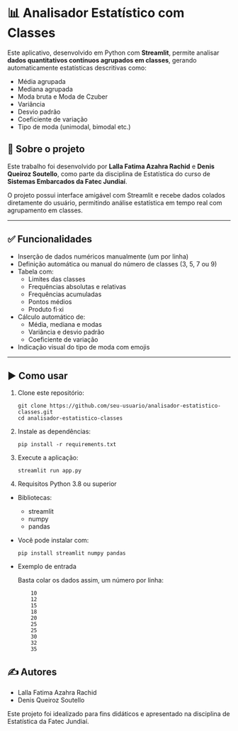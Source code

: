 # 📊 Analisador Estatístico com Classes

Este aplicativo, desenvolvido em Python com **Streamlit**, permite analisar **dados quantitativos contínuos agrupados em classes**, gerando automaticamente estatísticas descritivas como:

- Média agrupada  
- Mediana agrupada  
- Moda bruta e Moda de Czuber  
- Variância  
- Desvio padrão  
- Coeficiente de variação  
- Tipo de moda (unimodal, bimodal etc.)

## 🧠 Sobre o projeto

Este trabalho foi desenvolvido por **Lalla Fatima Azahra Rachid** e **Denis Queiroz Soutello**, como parte da disciplina de Estatística do curso de **Sistemas Embarcados da Fatec Jundiaí**.

O projeto possui interface amigável com Streamlit e recebe dados colados diretamente do usuário, permitindo análise estatística em tempo real com agrupamento em classes.

---

## ✅ Funcionalidades

- Inserção de dados numéricos manualmente (um por linha)
- Definição automática ou manual do número de classes (3, 5, 7 ou 9)
- Tabela com:
  - Limites das classes
  - Frequências absolutas e relativas
  - Frequências acumuladas
  - Pontos médios
  - Produto fi·xi
- Cálculo automático de:
  - Média, mediana e modas
  - Variância e desvio padrão
  - Coeficiente de variação
- Indicação visual do tipo de moda com emojis

---

## ▶️ Como usar

1. Clone este repositório:
   ```
   git clone https://github.com/seu-usuario/analisador-estatistico-classes.git
   cd analisador-estatistico-classes
   ```

2. Instale as dependências:

    ```
    pip install -r requirements.txt
    ```

3. Execute a aplicação:

    ```
    streamlit run app.py
    ```

4. Requisitos
Python 3.8 ou superior

- Bibliotecas:

    - streamlit
    - numpy
    - pandas

- Você pode instalar com:

    ```
    pip install streamlit numpy pandas
    ```

- Exemplo de entrada

    Basta colar os dados assim, um número por linha:

    ```
        10  
        12  
        15  
        18  
        20  
        25  
        25  
        30  
        32  
        35
    ```
## ✍️ Autores
- Lalla Fatima Azahra Rachid
- Denis Queiroz Soutello

Este projeto foi idealizado para fins didáticos e apresentado na disciplina de Estatística da Fatec Jundiaí.
